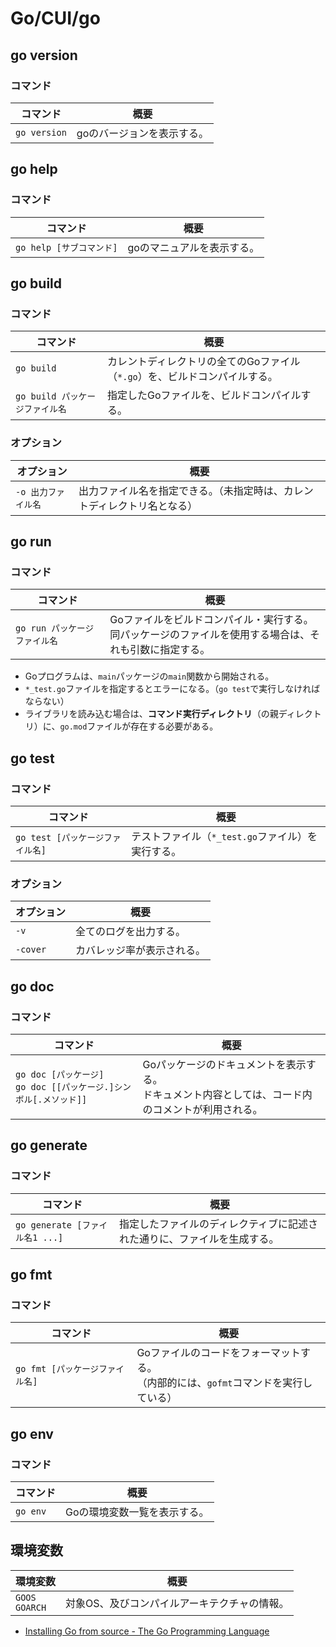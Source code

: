 # Go/CUI/go

## go version

### コマンド

| コマンド     | 概要                       |
| ------------ | -------------------------- |
| `go version` | goのバージョンを表示する。 |

## go help

### コマンド

| コマンド                 | 概要                       |
| ------------------------ | -------------------------- |
| `go help [サブコマンド]` | goのマニュアルを表示する。 |

## go build

### コマンド

| コマンド                        | 概要                                                         |
| ------------------------------- | ------------------------------------------------------------ |
| `go build`                      | カレントディレクトリの全てのGoファイル（`*.go`）を、ビルドコンパイルする。 |
| `go build パッケージファイル名` | 指定したGoファイルを、ビルドコンパイルする。                 |

### オプション

|オプション|概要|
|---|---|
|`-o 出力ファイル名`|出力ファイル名を指定できる。（未指定時は、カレントディレクトリ名となる）|

## go run

### コマンド

| コマンド                      | 概要                                                         |
| ----------------------------- | ------------------------------------------------------------ |
| `go run パッケージファイル名` | Goファイルをビルドコンパイル・実行する。<br />同パッケージのファイルを使用する場合は、それも引数に指定する。 |

- Goプログラムは、`main`パッケージの`main`関数から開始される。
- `*_test.go`ファイルを指定するとエラーになる。（`go test`で実行しなければならない）
- ライブラリを読み込む場合は、**コマンド実行ディレクトリ**（の親ディレクトリ）に、`go.mod`ファイルが存在する必要がある。

## go test

### コマンド

|コマンド|概要|
|---|---|
|`go test [パッケージファイル名]`|テストファイル（`*_test.go`ファイル）を実行する。|

### オプション

|オプション|概要|
|---|---|
|`-v`|全てのログを出力する。|
|`-cover`|カバレッジ率が表示される。|

## go doc

### コマンド

| コマンド                                                     | 概要                                                         |
| ------------------------------------------------------------ | ------------------------------------------------------------ |
| `go doc [パッケージ]`<br />`go doc [[パッケージ.]シンボル[.メソッド]]` | Goパッケージのドキュメントを表示する。<br />ドキュメント内容としては、コード内のコメントが利用される。 |

## go generate

### コマンド

| コマンド                         | 概要                                                         |
| -------------------------------- | ------------------------------------------------------------ |
| `go generate [ファイル名1 ...]` | 指定したファイルのディレクティブに記述された通りに、ファイルを生成する。 |

## go fmt

### コマンド

| コマンド                        | 概要                                                         |
| ------------------------------- | ------------------------------------------------------------ |
| `go fmt [パッケージファイル名]` | Goファイルのコードをフォーマットする。<br />（内部的には、`gofmt`コマンドを実行している） |

## go env

### コマンド

| コマンド | 概要                         |
| -------- | ---------------------------- |
| `go env` | Goの環境変数一覧を表示する。 |

## 環境変数

| 環境変数             | 概要                                         |
| -------------------- | -------------------------------------------- |
| `GOOS`<br />`GOARCH` | 対象OS、及びコンパイルアーキテクチャの情報。 |

- [Installing Go from source - The Go Programming Language](https://go.dev/doc/install/source#environment)
